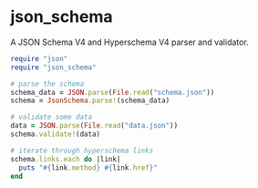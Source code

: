 # json_schema

A JSON Schema V4 and Hyperschema V4 parser and validator.

``` ruby
require "json"
require "json_schema"

# parse the schema
schema_data = JSON.parse(File.read("schema.json"))
schema = JsonSchema.parse!(schema_data)

# validate some data
data = JSON.parse(File.read("data.json"))
schema.validate!(data)

# iterate through hyperschema links
schema.links.each do |link|
  puts "#{link.method} #{link.href}"
end
```

